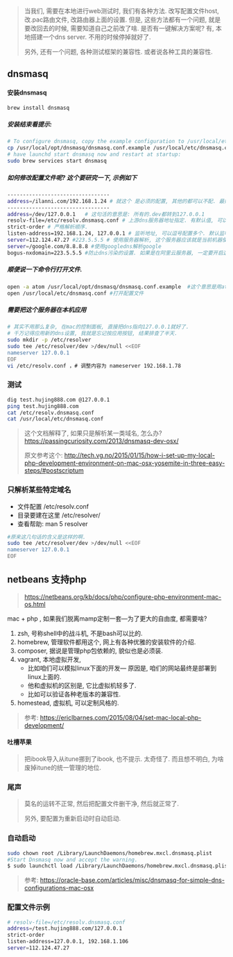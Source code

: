 > 当我们, 需要在本地进行web测试时, 我们有各种方法. 改写配置文件host, 改.pac路由文件, 改路由器上面的设置. 但是, 这些方法都有一个问题, 就是要改回去的时候, 需要知道自己之前改了啥. 是否有一键解决方案呢? 有, 本地搭建一个dns server. 不用的时候停掉就好了.
>
> 另外, 还有一个问题, 各种测试框架的兼容性. 或者说各种工具的兼容性.

## dnsmasq

#### 安装dnsmasq

```sh
brew install dnsmasq
```

##### 安装结束看提示:

```sh
# To configure dnsmasq, copy the example configuration to /usr/local/etc/dnsmasq.conf.  and edit to taste.
cp /usr/local/opt/dnsmasq/dnsmasq.conf.example /usr/local/etc/dnsmasq.conf
# have launchd start dnsmasq now and restart at startup:
sudo brew services start dnsmasq
```

##### 如何修改配置文件呢? 这个要研究一下, 示例如下

```sh
---------------------------------
address=/ilanni.com/192.168.1.24 # 就这个 是必须的配置, 其他的都可以不配. 最好都别配, 因为我没验证过.
---------------------------------
address=/dev/127.0.0.1   # 这句活的意思是: 所有的.dev都转到127.0.0.1
resolv-file=/etc/resolv.dnsmasq.conf # 上游dns服务器地址指定. 有默认值, 可以不设置. 
strict-order # 严格解析顺序. 
listen-address=192.168.1.24, 127.0.0.1 # 监听地址, 可以逗号配置多个. 默认监听本机所有网卡.
server=112.124.47.27 #223.5.5.5 # 使用服务器解析, 这个服务器应该就是当前机器使用的dns了.
server=/google.com/8.8.8.8 #使用googledns解析google
bogus-nxdomain=223.5.5.5 #防止dns污染的设置. 如果是在阿里云服务器, 一定要开启这个项目.
```

##### 顺便说一下命令行打开文件.

```sh
open -a atom /usr/local/opt/dnsmasq/dnsmasq.conf.example  #这个意思是用atom打开.
open /usr/local/etc/dnsmasq.conf #打开配置文件
```

##### 需要把这个服务器在本机应用

```sh
# 其实不用那么复杂, 在mac的控制面板, 直接把dns指向127.0.0.1就好了. 
# 千万记得应用新的dns设置, 我就是忘记按应用按钮, 结果排查了半天.
sudo mkdir -p /etc/resolver
sudo tee /etc/resolver/dev >/dev/null <<EOF
nameserver 127.0.0.1
EOF
vi /etc/resolv.conf ，# 调整内容为 nameserver 192.168.1.78 
```

### 测试

```sh
dig test.hujing888.com @127.0.0.1
ping test.hujing888.com
cat /etc/resolv.dnsmasq.conf 
cat /usr/local/etc/dnsmasq.conf
```

> 这个文档解释了, 如果只是解析某一类域名, 怎么办? https://passingcuriosity.com/2013/dnsmasq-dev-osx/
>
> 原文参考这个: http://tech.vg.no/2015/01/15/how-i-set-up-my-local-php-development-environment-on-mac-osx-yosemite-in-three-easy-steps/#postscriptum

### 只解析某些特定域名

- 文件配置 /etc/resolv.conf
- 目录要建在这里 /etc/resolver/
- 查看帮助: man 5 resolver

```sh
#原来这几句话的含义是这样的啊.
sudo tee /etc/resolver/dev >/dev/null <<EOF 
nameserver 127.0.0.1
EOF
```



## netbeans 支持php

> https://netbeans.org/kb/docs/php/configure-php-environment-mac-os.html

mac + php , 如果我们脱离mamp定制一套—为了更大的自由度, 都需要啥?

1. zsh, 号称shell中的战斗机, 不是bash可以比的.
2. homebrew, 管理软件都用这个, 网上有各种优雅的安装软件的介绍.
3. composer, 据说是管理php包依赖的, 貌似也是必须装.
4. vagrant, 本地虚拟开发, 
   - 比如咱们可以模拟linux下面的开发— 原因是, 咱们的网站最终是部署到linux上面的. 
   - 他和虚拟机的区别是, 它比虚拟机轻多了.
   - 比如可以验证各种老版本的兼容性.
5. homestead, 虚拟机, 可以定制风格的.

> 参考: https://ericlbarnes.com/2015/08/04/set-mac-local-php-development/

#### 吐槽苹果

> 把ibook导入从itune挪到了ibook, 也不提示. 太奇怪了. 而且想不明白, 为啥废掉itune的统一管理的地位.

### 尾声

> 莫名的运转不正常, 然后把配置文件删干净, 然后就正常了.
>
> 另外, 要配置为重新启动时自动启动.

### 自动启动

```sh
sudo chown root /Library/LaunchDaemons/homebrew.mxcl.dnsmasq.plist
#Start Dnsmasq now and accept the warning.
$ sudo launchctl load /Library/LaunchDaemons/homebrew.mxcl.dnsmasq.plist
```

> 参考: https://oracle-base.com/articles/misc/dnsmasq-for-simple-dns-configurations-mac-osx

### 配置文件示例

```sh
# resolv-file=/etc/resolv.dnsmasq.conf
address=/test.hujing888.com/127.0.0.1
strict-order
listen-address=127.0.0.1, 192.168.1.106
server=112.124.47.27
```

### 